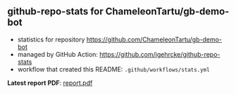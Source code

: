 ## github-repo-stats for ChameleonTartu/gb-demo-bot

- statistics for repository https://github.com/ChameleonTartu/gb-demo-bot
- managed by GitHub Action: https://github.com/jgehrcke/github-repo-stats
- workflow that created this README: `.github/workflows/stats.yml`

**Latest report PDF**: [report.pdf](https://github.com/ChameleonTartu/buymeacoffee-repo-stats/raw/master/ChameleonTartu/gb-demo-bot/latest-report/report.pdf)


